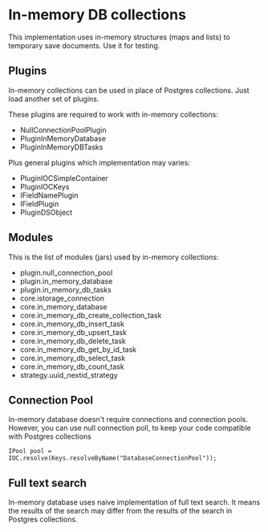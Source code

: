 # In-memory DB collections

This implementation uses in-memory structures (maps and lists) to temporary save documents.
Use it for testing.

## Plugins

In-memory collections can be used in place of Postgres collections. Just load another set of plugins.

These plugins are required to work with in-memory collections:

* NullConnectionPoolPlugin
* PluginInMemoryDatabase
* PluginInMemoryDBTasks

Plus general plugins which implementation may varies:

* PluginIOCSimpleContainer
* PluginIOCKeys
* IFieldNamePlugin
* IFieldPlugin
* PluginDSObject

## Modules

This is the list of modules (jars) used by in-memory collections:

* plugin.null_connection_pool
* plugin.in_memory_database
* plugin.in_memory_db_tasks
* core.istorage_connection
* core.in_memory_database
* core.in_memory_db_create_collection_task
* core.in_memory_db_insert_task
* core.in_memory_db_upsert_task
* core.in_memory_db_delete_task
* core.in_memory_db_get_by_id_task
* core.in_memory_db_select_task
* core.in_memory_db_count_task
* strategy.uuid_nextid_strategy

## Connection Pool

In-memory database doesn't require connections and connection pools.
However, you can use null connection poll, to keep your code compatible with Postgres collections

    IPool pool = IOC.resolve(Keys.resolveByName("DatabaseConnectionPool"));
    
## Full text search

In-memory database uses naive implementation of full text search.
It means the results of the search may differ from the results of the search in Postgres collections.
